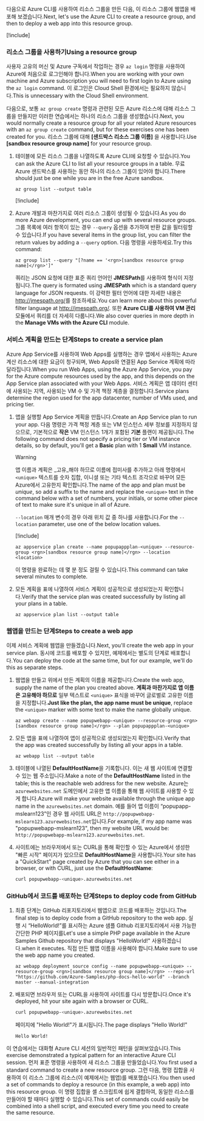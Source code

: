 <span data-ttu-id="baf36-101">다음으로 Azure CLI를 사용하여 리소스 그룹을 만든 다음, 이 리소스 그룹에 웹앱을 배포해 보겠습니다.</span><span class="sxs-lookup"><span data-stu-id="baf36-101">Next, let's use the Azure CLI to create a resource group, and then to deploy a web app into this resource group.</span></span>

[!include[](../../../includes/azure-sandbox-activate.md)]

### <a name="using-a-resource-group"></a><span data-ttu-id="baf36-102">리소스 그룹을 사용하기</span><span class="sxs-lookup"><span data-stu-id="baf36-102">Using a resource group</span></span>

<span data-ttu-id="baf36-103">사용자 고유의 머신 및 Azure 구독에서 작업하는 경우 `az login` 명령을 사용하여 Azure에 처음으로 로그인해야 합니다.</span><span class="sxs-lookup"><span data-stu-id="baf36-103">When you are working with your own machine and Azure subscription you will need to first login to Azure using the `az login` command.</span></span> <span data-ttu-id="baf36-104">이 로그인은 Cloud Shell 환경에서는 필요하지 않습니다.</span><span class="sxs-lookup"><span data-stu-id="baf36-104">This is unnecessary with the Cloud Shell environment.</span></span>

<span data-ttu-id="baf36-105">다음으로, 보통 `az group create` 명령과 관련된 모든 Azure 리소스에 대해 리소스 그룹을 만들지만 이러한 연습에서는 하나의 리소스 그룹을 생성했습니다.</span><span class="sxs-lookup"><span data-stu-id="baf36-105">Next, you would normally create a resource group for all your related Azure resources with an `az group create` command, but for these exercises one has been created for you.</span></span> <span data-ttu-id="baf36-106">리소스 그룹에 대해 **<rgn>[샌드박스 리소스 그룹 이름]</rgn>** 을 사용합니다.</span><span class="sxs-lookup"><span data-stu-id="baf36-106">Use **<rgn>[sandbox resource group name]</rgn>** for your resource group.</span></span>

1. <span data-ttu-id="baf36-107">테이블에 모든 리소스 그룹을 나열하도록 Azure CLI에 요청할 수 있습니다.</span><span class="sxs-lookup"><span data-stu-id="baf36-107">You can ask the Azure CLI to list all your resource groups in a table.</span></span> <span data-ttu-id="baf36-108">무료 Azure 샌드박스를 사용하는 동안 하나의 리소스 그룹이 있어야 합니다.</span><span class="sxs-lookup"><span data-stu-id="baf36-108">There should just be one while you are in the free Azure sandbox.</span></span>

    ```azurecli
    az group list --output table
    ```

    [!include[](../../../includes/azure-cloudshell-copy-paste-tip.md)]

1. <span data-ttu-id="baf36-109">Azure 개발과 마찬가지로 여러 리소스 그룹이 생성될 수 있습니다.</span><span class="sxs-lookup"><span data-stu-id="baf36-109">As you do more Azure development, you can end up with several resource groups.</span></span> <span data-ttu-id="baf36-110">그룹 목록에 여러 항목이 있는 경우 `--query` 옵션을 추가하여 반환 값을 필터링할 수 있습니다.</span><span class="sxs-lookup"><span data-stu-id="baf36-110">If you have several items in the group list, you can filter the return values by adding a `--query` option.</span></span> <span data-ttu-id="baf36-111">다음 명령을 사용하세요.</span><span class="sxs-lookup"><span data-stu-id="baf36-111">Try this command:</span></span>

    ```azurecli
    az group list --query "[?name == '<rgn>[sandbox resource group name]</rgn>']"
    ```

    <span data-ttu-id="baf36-112">쿼리는 JSON 요청에 대한 표준 쿼리 언어인 **JMESPath**를 사용하여 형식이 지정됩니다.</span><span class="sxs-lookup"><span data-stu-id="baf36-112">The query is formated using **JMESPath** which is a standard query language for JSON requests.</span></span> <span data-ttu-id="baf36-113">이 강력한 필터 언어에 대한 자세한 내용은 <http://jmespath.org/>를 참조하세요.</span><span class="sxs-lookup"><span data-stu-id="baf36-113">You can learn more about this powerful filter language at <http://jmespath.org/>.</span></span> <span data-ttu-id="baf36-114">또한 **Azure CLI를 사용하여 VM 관리** 모듈에서 쿼리를 더 자세히 다룹니다.</span><span class="sxs-lookup"><span data-stu-id="baf36-114">We also cover queries in more depth in the **Manage VMs with the Azure CLI** module.</span></span>

### <a name="steps-to-create-a-service-plan"></a><span data-ttu-id="baf36-115">서비스 계획을 만드는 단계</span><span class="sxs-lookup"><span data-stu-id="baf36-115">Steps to create a service plan</span></span>

<span data-ttu-id="baf36-116">Azure App Service를 사용하여 Web Apps를 실행하는 경우 앱에서 사용하는 Azure 계산 리소스에 대한 요금이 청구되며, Web Apps와 연결된 App Service 계획에 따라 달라집니다.</span><span class="sxs-lookup"><span data-stu-id="baf36-116">When you run Web Apps, using the Azure App Service, you pay for the Azure compute resources used by the app, and this depends on the App Service plan associated with your Web Apps.</span></span> <span data-ttu-id="baf36-117">서비스 계획은 앱 데이터 센터에 사용되는 지역, 사용되는 VM 수 및 가격 책정 계층을 결정합니다.</span><span class="sxs-lookup"><span data-stu-id="baf36-117">Service plans determine the region used for the app datacenter, number of VMs used, and pricing tier.</span></span>

1. <span data-ttu-id="baf36-118">앱을 실행할 App Service 계획을 만듭니다.</span><span class="sxs-lookup"><span data-stu-id="baf36-118">Create an App Service plan to run your app.</span></span> <span data-ttu-id="baf36-119">다음 명령은 가격 책정 계층 또는 VM 인스턴스 세부 정보를 지정하지 않으므로, 기본적으로 **작은** VM 인스턴스 1개가 포함된 **기본** 플랜이 제공됩니다.</span><span class="sxs-lookup"><span data-stu-id="baf36-119">The following command does not specify a pricing tier or VM instance details, so by default, you'll get a **Basic** plan with 1 **Small** VM instance.</span></span>

    > [!WARNING]
    > <span data-ttu-id="baf36-120">앱 이름과 계획은 _고유_해야 하므로 이름에 접미사를 추가하고 아래 명령에서 `<unique>` 텍스트를 숫자 집합, 이니셜 또는 기타 텍스트 조각으로 바꾸어 모든 Azure에서 고유한지 확인합니다.</span><span class="sxs-lookup"><span data-stu-id="baf36-120">The name of the app and plan must be _unique_, so add a suffix to the name and replace the `<unique>` text in the command below with a set of numbers, your initials, or some other piece of text to make sure it's unique in all of Azure.</span></span>

    <span data-ttu-id="baf36-121">`--location` 매개 변수의 경우 아래 위치 값 중 하나를 사용합니다.</span><span class="sxs-lookup"><span data-stu-id="baf36-121">For the `--location` parameter, use one of the below location values.</span></span>

    [!include[](../../../includes/azure-sandbox-regions-first-mention-note.md)]

    ```azurecli
    az appservice plan create --name popupappplan-<unique> --resource-group <rgn>[sandbox resource group name]</rgn> --location <location>
    ```

    <span data-ttu-id="baf36-122">이 명령을 완료하는 데 몇 분 정도 걸릴 수 있습니다.</span><span class="sxs-lookup"><span data-stu-id="baf36-122">This command can take several minutes to complete.</span></span>

1. <span data-ttu-id="baf36-123">모든 계획을 표에 나열하여 서비스 계획이 성공적으로 생성되었는지 확인합니다.</span><span class="sxs-lookup"><span data-stu-id="baf36-123">Verify that the service plan was created successfully by listing all your plans in a table.</span></span>

    ```azurecli
    az appservice plan list --output table
    ```

### <a name="steps-to-create-a-web-app"></a><span data-ttu-id="baf36-124">웹앱을 만드는 단계</span><span class="sxs-lookup"><span data-stu-id="baf36-124">Steps to create a web app</span></span>

<span data-ttu-id="baf36-125">이제 서비스 계획에 웹앱을 만들겠습니다.</span><span class="sxs-lookup"><span data-stu-id="baf36-125">Next, you'll create the web app in your service plan.</span></span> <span data-ttu-id="baf36-126">동시에 코드를 배포할 수 있지만, 예제에서는 별도의 단계로 배포합니다.</span><span class="sxs-lookup"><span data-stu-id="baf36-126">You can deploy the code at the same time, but for our example, we'll do this as separate steps.</span></span>

1. <span data-ttu-id="baf36-127">웹앱을 만들고 위에서 만든 계획의 이름을 제공합니다.</span><span class="sxs-lookup"><span data-stu-id="baf36-127">Create the web app, supply the name of the plan you created above.</span></span> <span data-ttu-id="baf36-128">**계획과 마찬가지로 앱 이름은 고유해야 하므로** 일부 텍스트로 `<unique>` 표식을 바꾸어 글로벌로 고유한 이름을 지정합니다.</span><span class="sxs-lookup"><span data-stu-id="baf36-128">**Just like the plan, the app name must be unique**, replace the `<unique>` marker with some text to make the name globally unique.</span></span>

    ```azurecli
    az webapp create --name popupwebapp-<unique> --resource-group <rgn>[sandbox resource group name]</rgn> --plan popupappplan-<unique>
    ```

1. <span data-ttu-id="baf36-129">모든 앱을 표에 나열하여 앱이 성공적으로 생성되었는지 확인합니다.</span><span class="sxs-lookup"><span data-stu-id="baf36-129">Verify that the app was created successfully by listing all your apps in a table.</span></span>

    ```azurecli
    az webapp list --output table
    ```

1. <span data-ttu-id="baf36-130">테이블에 나열된 **DefaultHostName**을 기록합니다. 이는 새 웹 사이트에 연결할 수 있는 웹 주소입니다.</span><span class="sxs-lookup"><span data-stu-id="baf36-130">Make a note of the **DefaultHostName** listed in the table; this is the reachable web address for the new website.</span></span> <span data-ttu-id="baf36-131">Azure는 `azurewebsites.net` 도메인에서 고유한 앱 이름을 통해 웹 사이트를 사용할 수 있게 합니다.</span><span class="sxs-lookup"><span data-stu-id="baf36-131">Azure will make your website available through the unique app name in the `azurewebsites.net` domain.</span></span> <span data-ttu-id="baf36-132">예를 들어 앱 이름이 “popupapp-mslearn123”인 경우 웹 사이트 URL은 `http://popupwebapp-mslearn123.azurewebsites.net`입니다.</span><span class="sxs-lookup"><span data-stu-id="baf36-132">For example, if my app name was "popupwebapp-mslearn123", then my website URL would be: `http://popupwebapp-mslearn123.azurewebsites.net`.</span></span>

1. <span data-ttu-id="baf36-133">사이트에는 브라우저에서 또는 CURL을 통해 확인할 수 있는 Azure에서 생성한 "빠른 시작" 페이지가 있으므로 **DefaultHostName**을 사용합니다.</span><span class="sxs-lookup"><span data-stu-id="baf36-133">Your site has a "QuickStart" page created by Azure that you can see either in a browser, or with CURL, just use the **DefaultHostName**:</span></span>

    ```bash
    curl popupwebapp-<unique>.azurewebsites.net
    ```
    
### <a name="steps-to-deploy-code-from-github"></a><span data-ttu-id="baf36-134">GitHub에서 코드를 배포하는 단계</span><span class="sxs-lookup"><span data-stu-id="baf36-134">Steps to deploy code from GitHub</span></span>

1. <span data-ttu-id="baf36-135">최종 단계는 GitHub 리포지토리에서 웹앱으로 코드를 배포하는 것입니다.</span><span class="sxs-lookup"><span data-stu-id="baf36-135">The final step is to deploy code from a GitHub repository to the web app.</span></span> <span data-ttu-id="baf36-136">실행 시 “HelloWorld!”를 표시하는 Azure 샘플 Github 리포지토리에서 사용 가능한 간단한 PHP 페이지를</span><span class="sxs-lookup"><span data-stu-id="baf36-136">Let's use a simple PHP page available in the Azure Samples Github repository that displays "HelloWorld!"</span></span> <span data-ttu-id="baf36-137">사용하겠습니다.</span><span class="sxs-lookup"><span data-stu-id="baf36-137">when it executes.</span></span> <span data-ttu-id="baf36-138">직접 만든 웹앱 이름을 사용해야 합니다.</span><span class="sxs-lookup"><span data-stu-id="baf36-138">Make sure to use the web app name you created.</span></span>

    ```azurecli
    az webapp deployment source config --name popupwebapp-<unique> --resource-group <rgn>[sandbox resource group name]</rgn> --repo-url "https://github.com/Azure-Samples/php-docs-hello-world" --branch master --manual-integration
    ```

1. <span data-ttu-id="baf36-139">배포되면 브라우저 또는 CURL을 사용하여 사이트를 다시 방문합니다.</span><span class="sxs-lookup"><span data-stu-id="baf36-139">Once it's deployed, hit your site again with a browser or CURL.</span></span>

    ```bash
    curl popupwebapp-<unique>.azurewebsites.net
    ```
    
    <span data-ttu-id="baf36-140">페이지에 "Hello World!"가 표시됩니다.</span><span class="sxs-lookup"><span data-stu-id="baf36-140">The page displays "Hello World!"</span></span>

    ```output
    Hello World!
    ```

<span data-ttu-id="baf36-141">이 연습에서는 대화형 Azure CLI 세션의 일반적인 패턴을 살펴보았습니다.</span><span class="sxs-lookup"><span data-stu-id="baf36-141">This exercise demonstrated a typical pattern for an interactive Azure CLI session.</span></span> <span data-ttu-id="baf36-142">먼저 표준 명령을 사용하여 새 리소스 그룹을 만들었습니다.</span><span class="sxs-lookup"><span data-stu-id="baf36-142">You first used a standard command to create a new resource group.</span></span> <span data-ttu-id="baf36-143">그런 다음, 명령 집합을 사용하여 이 리소스 그룹에 리소스(이 예제에서는 웹앱)를 배포했습니다.</span><span class="sxs-lookup"><span data-stu-id="baf36-143">You then used a set of commands to deploy a resource (in this example, a web app) into this resource group.</span></span> <span data-ttu-id="baf36-144">이 명령 집합을 셸 스크립트에 쉽게 결합하여, 동일한 리소스를 만들어야 할 때마다 실행할 수 있습니다.</span><span class="sxs-lookup"><span data-stu-id="baf36-144">This set of commands could easily be combined into a shell script, and executed every time you need to create the same resource.</span></span>
